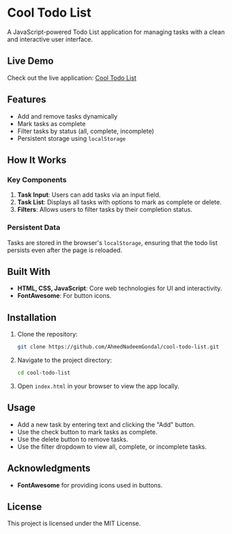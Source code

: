 # Cool Todo List

A JavaScript-powered Todo List application for managing tasks with a clean and interactive user interface.

## Live Demo
Check out the live application: [Cool Todo List](https://ahmednadeemgondal.github.io/cool-todo-list/)

## Features
- Add and remove tasks dynamically
- Mark tasks as complete
- Filter tasks by status (all, complete, incomplete)
- Persistent storage using `localStorage`

## How It Works

### Key Components
1. **Task Input**: Users can add tasks via an input field.
2. **Task List**: Displays all tasks with options to mark as complete or delete.
3. **Filters**: Allows users to filter tasks by their completion status.

### Persistent Data
Tasks are stored in the browser's `localStorage`, ensuring that the todo list persists even after the page is reloaded.

## Built With
- **HTML, CSS, JavaScript**: Core web technologies for UI and interactivity.
- **FontAwesome**: For button icons.

## Installation
1. Clone the repository:
   ```bash
   git clone https://github.com/AhmedNadeemGondal/cool-todo-list.git
   ```
2. Navigate to the project directory:
   ```bash
   cd cool-todo-list
   ```
3. Open `index.html` in your browser to view the app locally.

## Usage
- Add a new task by entering text and clicking the "Add" button.
- Use the check button to mark tasks as complete.
- Use the delete button to remove tasks.
- Use the filter dropdown to view all, complete, or incomplete tasks.

## Acknowledgments
- **FontAwesome** for providing icons used in buttons.

## License
This project is licensed under the MIT License.
